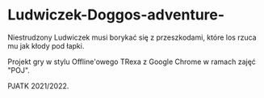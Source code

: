 # Ludwiczek-Doggos-adventure-
Niestrudzony Ludwiczek musi borykać się z przeszkodami, które los rzuca mu jak kłody pod łapki.



Projekt gry w stylu Offline'owego TRexa z Google Chrome w ramach zajęć "POJ".

PJATK 2021/2022.
